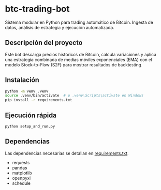 # btc-trading-bot

Sistema modular en Python para trading automático de Bitcoin. Ingesta de datos, análisis de estrategia y ejecución automatizada.

## Descripción del proyecto

Este bot descarga precios históricos de Bitcoin, calcula variaciones y aplica una estrategia combinada de medias móviles exponenciales (EMA) con el modelo Stock-to-Flow (S2F) para mostrar resultados de backtesting.

## Instalación

```bash
python -m venv .venv
source .venv/bin/activate  # o .venv\Scripts\activate en Windows
pip install -r requirements.txt
```

## Ejecución rápida

```bash
python setup_and_run.py
```

## Dependencias

Las dependencias necesarias se detallan en [requirements.txt](requirements.txt):

- requests
- pandas
- matplotlib
- openpyxl
- schedule

